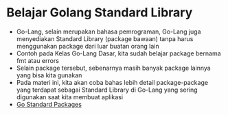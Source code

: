 # Belajar Golang Standard Library

- Go-Lang, selain merupakan bahasa pemrograman, Go-Lang juga menyediakan Standard Library (package bawaan) tanpa harus menggunakan package dari luar buatan orang lain
- Contoh pada Kelas Go-Lang Dasar, kita sudah belajar package bernama fmt atau errors
- Selain package tersebut, sebenarnya masih banyak package lainnya yang bisa kita gunakan
- Pada materi ini, kita akan coba bahas lebih detail package-package yang terdapat sebagai Standard Library di Go-Lang yang sering digunakan saat kita membuat aplikasi
- [Go Standard Packages](https://pkg.go.dev/std)

